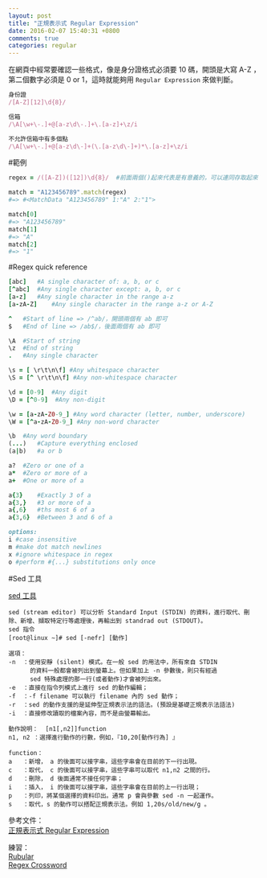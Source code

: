 ```yaml
---
layout: post
title: "正規表示式 Regular Expression"
date: 2016-02-07 15:40:31 +0800
comments: true
categories: regular
---
```


在網頁中經常要確認一些格式，像是身分證格式必須要 10 碼，開頭是大寫 A-Z ，第二個數字必須是 0 or 1，這時就能夠用 `Regular Expression` 來做判斷。

<!-- more -->

```ruby
身份證 
/[A-Z][12]\d{8}/

信箱
/\A[\w+\-.]+@[a-z\d\-.]+\.[a-z]+\z/i

不允許信箱中有多個點
/\A[\w+\-.]+@[a-z\d\-]+(\.[a-z\d\-]+)*\.[a-z]+\z/i
```

#範例

```ruby
regex = /([A-Z])([12])\d{8}/  #前面兩個()起來代表是有意義的，可以連同存取起來

match = "A123456789".match(regex)
#=> #<MatchData "A123456789" 1:"A" 2:"1">

match[0]
#=> "A123456789"
match[1]
#=> "A"
match[2]
#=> "1"
```

#Regex quick reference

```ruby
[abc]	#A single character of: a, b, or c
[^abc]	#Any single character except: a, b, or c
[a-z]	#Any single character in the range a-z
[a-zA-Z]	#Any single character in the range a-z or A-Z

^	#Start of line => /^ab/，開頭兩個有 ab 即可
$	#End of line => /ab$/，後面兩個有 ab 即可

\A	#Start of string
\z	#End of string
.	#Any single character

\s = [ \r\t\n\f] #Any whitespace character
\S = [^ \r\t\n\f] #Any non-whitespace character

\d = [0-9]	#Any digit
\D = [^0-9]  #Any non-digit

\w = [a-zA-Z0-9_] #Any word character (letter, number, underscore)
\W = [^a-zA-Z0-9_] #Any non-word character

\b	#Any word boundary
(...)	#Capture everything enclosed
(a|b)	#a or b

a?	#Zero or one of a
a*	#Zero or more of a
a+	#One or more of a

a{3}	#Exactly 3 of a
a{3,}	#3 or more of a
a{,6}	#ths most 6 of a
a{3,6}	#Between 3 and 6 of a

options: 
i #case insensitive 
m #make dot match newlines 
x #ignore whitespace in regex 
o #perform #{...} substitutions only once
```

#Sed 工具

[sed 工具](http://dywang.csie.cyut.edu.tw/dywang/linuxProgram/node36.html)

```
sed (stream editor) 可以分析 Standard Input (STDIN) 的資料，進行取代、刪除、新增、擷取特定行等處理後，再輸出到 standrad out (STDOUT)。
sed 指令
[root@linux ~]# sed [-nefr] [動作]

選項：
-n  ：使用安靜 (silent) 模式。在一般 sed 的用法中，所有來自 STDIN 
      的資料一般都會被列出到螢幕上。但如果加上 -n 參數後，則只有經過
      sed 特殊處理的那一行(或者動作)才會被列出來。
-e  ：直接在指令列模式上進行 sed 的動作編輯；
-f  ：-f filename 可以執行 filename 內的 sed 動作；
-r  ：sed 的動作支援的是延伸型正規表示法的語法。(預設是基礎正規表示法語法)
-i  ：直接修改讀取的檔案內容，而不是由螢幕輸出。

動作說明：  [n1[,n2]]function
n1, n2 ：選擇進行動作的行數，例如，『10,20[動作行為] 』

function：
a   ：新增， a 的後面可以接字串，這些字串會在目前的下一行出現。
c   ：取代， c 的後面可以接字串，這些字串可以取代 n1,n2 之間的行。
d   ：刪除， d 後面通常不接任何字串；
i   ：插入， i 的後面可以接字串，這些字串會在目前的上一行出現；
p   ：列印，將某個選擇的資料印出。通常 p 會與參數 sed -n 一起運作。
s   ：取代，s 的動作可以搭配正規表示法。例如 1,20s/old/new/g 。
```

參考文件：  
[正規表示式 Regular Expression](https://atedev.wordpress.com/2007/11/23/%E6%AD%A3%E8%A6%8F%E8%A1%A8%E7%A4%BA%E5%BC%8F-regular-expression/)

練習：  
[Rubular](http://rubular.com/)  
[Regex Cross­word](https://regexcrossword.com/)